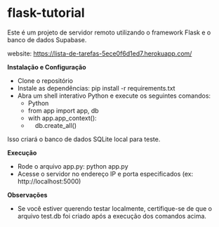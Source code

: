 # flask-tutorial

Este é um projeto de servidor remoto utilizando o framework Flask e o banco de dados Supabase.

website: https://lista-de-tarefas-5ece0f6d1ed7.herokuapp.com/

**Instalação e Configuração**
- Clone o repositório
- Instale as dependências: pip install -r requirements.txt
- Abra um shell interativo Python e execute os seguintes comandos: 
  * Python
  * from app import app, db
  * with app.app_context():
  * &nbsp;&nbsp;&nbsp;&nbsp;db.create_all()

Isso criará o banco de dados SQLite local para teste.

**Execução**
- Rode o arquivo app.py: python app.py
- Acesse o servidor no endereço IP e porta especificados (ex: http://localhost:5000)

**Observações**
- Se você estiver querendo testar localmente, certifique-se de que o arquivo test.db foi criado após a execução dos comandos acima.
